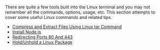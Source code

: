 <!-- TITLE: Linux Tips & Tricks -->

There are quite a few tools built into the Linux terminal and you may not remember all the commands, options, usage, etc. This section attempts to cover some useful Linux commands and related tips.

* [Compress and Extract Files Using Linux tar Command](https://wiki.assistweb.co/linux-tips-tricks/compress-extract-files-using-linux-tar-command)
* [Install Node.js](https://wiki.assistweb.co/linux-tips-tricks/install-node-js)
* [Redirecting Ports 80 And 443](https://wiki.assistweb.co/linux-tips-tricks/redirecting-ports-80-and-443)
* [Hold/Unhold a Linux Package](https://wiki.assistweb.co/linux-tips-tricks/hold-and-unhold-package)
